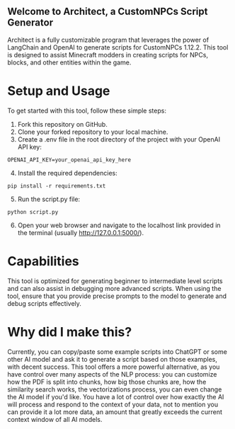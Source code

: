 ## Welcome to Architect, a CustomNPCs Script Generator 
Architect is a fully customizable program that leverages the power of LangChain and OpenAI to generate scripts for CustomNPCs 1.12.2. This tool is designed to assist Minecraft modders in creating scripts for NPCs, blocks, and other entities within the game.

# Setup and Usage
To get started with this tool, follow these simple steps:

1. Fork this repository on GitHub.
2. Clone your forked repository to your local machine.
3. Create a .env file in the root directory of the project with your OpenAI API key:
```
OPENAI_API_KEY=your_openai_api_key_here
```
4. Install the required dependencies:
```
pip install -r requirements.txt
```

5. Run the script.py file:
```
python script.py
```

6. Open your web browser and navigate to the localhost link provided in the terminal (usually http://127.0.0.1:5000/).


# Capabilities 
This tool is optimized for generating beginner to intermediate level scripts and can also assist in debugging more advanced scripts. When using the tool, ensure that you provide precise prompts to the model to generate and debug scripts effectively.


# Why did I make this? 
Currently, you can copy/paste some example scripts into ChatGPT or some other AI model and ask it to generate a script based on those examples, with decent success. This tool offers a more powerful alternative, as you have control over many aspects of the NLP process: you can customize how the PDF is split into chunks, how big those chunks are, how the similarity search works, the vectorizations process, you can even change the AI model if you'd like. You have a lot of control over how exactly the AI will process and respond to the context of your data, not to mention you can provide it a lot more data, an amount that greatly exceeds the current context window of all AI models. 